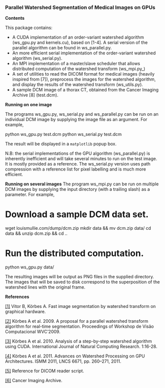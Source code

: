 ### Parallel Watershed Segmentation of Medical Images on GPUs

**Contents**

This package contains:

- A CUDA implementation of an order-variant watershed algorithm (ws_gpu.py and kernels.cu), based on [1-4]. A serial version of the parallel algorithm can be found in ws_parallel.py.
- An more efficient serial implementation of the order-variant watershed algorithm (ws_serial.py).
- An MPI implementation of a master/slave scheduler that allows distributed computation of the watershed transform (ws_mpi.py_)
- A set of utilities to read the DICOM format for medical images (heavily inspired from [7]), preprocess the images for the watershed algorithm, and display the results of the watershed transform (ws_utils.py).
- A sample DCM image of a thorax CT, obtained from the Cancer Imaging Archive [8] (test.dcm).

**Running on one image**

The programs ws_gpu.py, ws_serial.py and ws_parallel.py can be run on an individual DCM image by supplying the image file as an argument. For example,

  python ws_gpu.py test.dcm
  python ws_serial.py test.dcm
  
The result will be displayed in a `matplotlib` popup box.

N.B: the serial implementations of the GPU algorithm (ws_parallel.py) is inherently inefficient and will take several minutes to run on the test image. It is mostly provided as a reference. The ws_serial.py version uses path compression with a reference list for pixel labelling and is much more efficient.

**Running on several images**
The program ws_mpi.py can be run on multiple DCM images by supplying the input directory (with a trailing slash) as a parameter. For example, 

  # Download a sample DCM data set.
  wget louismullie.com/dump/dcm.zip
  mkdir data && mv dcm.zip data/
  cd data && unzip dcm.zip && cd ..
  
  # Run the distributed computation.
  python ws_gpu.py data/

The resulting images will be output as PNG files in the supplied directory. The images that will be saved to disk correspond to the superposition of the watershed lines with the original frame.

**References**

[[1]](http://www.fem.unicamp.br/~labaki/Academic/cilamce2009/1820-1136-1-RV.pdf) Vitor B, Körbes A. Fast image segmentation by watershed transform on graphical hardware.

[[2]](http://www.lbd.dcc.ufmg.br/colecoes/wvc/2009/0012.pdf) Körbes A et al. 2009. A proposal for a parallel watershed transform algorithm for real-time segmentation. Proceedings of Workshop de Visão Computacional WVC’2009.

[[3]](http://parati.dca.fee.unicamp.br/media/Attachments/courseIA366F2S2010/aula10/ijncr.pdf) Körbes A et al. 2010. Analysis of a step-by-step watershed algorithm using CUDA. International Journal of Natural Computing Research. 1:16-28.

[[4]](http://parati.dca.fee.unicamp.br/media/Attachments/courseIA366F2S2010/aula10/ijncr.pdf) Körbes A et al. 2011. Advances on Watershed Processing on GPU Architectures. ISMM 2011, LNCS 6671, pp. 260–271, 2011.

[[5]](http://code.google.com/p/pydicom/source/browse/source/dicom/contrib/pydicom_Tkinter.py?r=f2c30464fd3b7e553af910ee5a9f5bcf4b3f4ccf) Reference for DICOM reader script.

[[6]](http://cancerimagingarchive.net/) Cancer Imaging Archive.